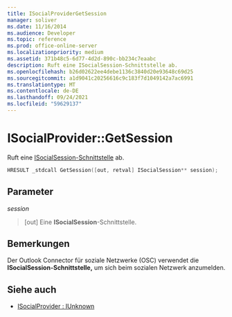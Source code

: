 ```yaml
---
title: ISocialProviderGetSession
manager: soliver
ms.date: 11/16/2014
ms.audience: Developer
ms.topic: reference
ms.prod: office-online-server
ms.localizationpriority: medium
ms.assetid: 371b48c5-6d77-4d2d-890c-bb234c7eaabc
description: Ruft eine ISocialSession-Schnittstelle ab.
ms.openlocfilehash: b26d02622ee4debe1136c3840d20e93648c69d25
ms.sourcegitcommit: a1d9041c20256616c9c183f7d1049142a7ac6991
ms.translationtype: MT
ms.contentlocale: de-DE
ms.lasthandoff: 09/24/2021
ms.locfileid: "59629137"
---
```

# <a name="isocialprovidergetsession"></a>ISocialProvider::GetSession

Ruft eine [ISocialSession-Schnittstelle](isocialsessioniunknown.md) ab. 
  
```cpp
HRESULT _stdcall GetSession([out, retval] ISocialSession** session);
```

## <a name="parameters"></a>Parameter

_session_
  
> [out] Eine **ISocialSession**-Schnittstelle. 
    
## <a name="remarks"></a>Bemerkungen

Der Outlook Connector für soziale Netzwerke (OSC) verwendet die **ISocialSession-Schnittstelle,** um sich beim sozialen Netzwerk anzumelden. 
  
## <a name="see-also"></a>Siehe auch

- [ISocialProvider : IUnknown](isocialprovideriunknown.md)

